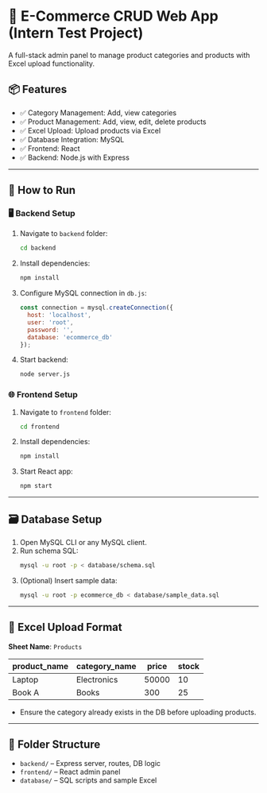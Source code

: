 
# 🛒 E-Commerce CRUD Web App (Intern Test Project)
A full-stack admin panel to manage product categories and products with Excel upload functionality.

## 📦 Features

- ✅ Category Management: Add, view categories
- ✅ Product Management: Add, view, edit, delete products
- ✅ Excel Upload: Upload products via Excel
- ✅ Database Integration: MySQL
- ✅ Frontend: React
- ✅ Backend: Node.js with Express

---

## 🔧 How to Run

### 🖥️ Backend Setup

1. Navigate to `backend` folder:
   ```bash
   cd backend
   ```

2. Install dependencies:
   ```bash
   npm install
   ```

3. Configure MySQL connection in `db.js`:
   ```js
   const connection = mysql.createConnection({
     host: 'localhost',
     user: 'root',
     password: '',
     database: 'ecommerce_db'
   });
   ```

4. Start backend:
   ```bash
   node server.js
   ```

### 🌐 Frontend Setup

1. Navigate to `frontend` folder:
   ```bash
   cd frontend
   ```

2. Install dependencies:
   ```bash
   npm install
   ```

3. Start React app:
   ```bash
   npm start
   ```

---

## 🗃️ Database Setup

1. Open MySQL CLI or any MySQL client.
2. Run schema SQL:
   ```bash
   mysql -u root -p < database/schema.sql
   ```
3. (Optional) Insert sample data:
   ```bash
   mysql -u root -p ecommerce_db < database/sample_data.sql
   ```

---

## 🧾 Excel Upload Format

**Sheet Name**: `Products`

| product_name | category_name | price | stock |
|--------------|----------------|-------|--------|
| Laptop       | Electronics    | 50000 | 10     |
| Book A       | Books          | 300   | 25     |

- Ensure the category already exists in the DB before uploading products.

---

## 📁 Folder Structure

- `backend/` – Express server, routes, DB logic
- `frontend/` – React admin panel
- `database/` – SQL scripts and sample Excel
